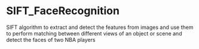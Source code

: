 # SIFT_FaceRecognition
SIFT algorithm to extract and detect the features from images and use them to perform matching between different views of an object or scene and detect the faces of two NBA players
